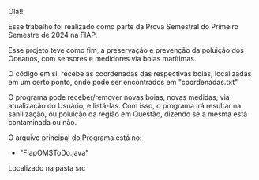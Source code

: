 Olá!!

Esse trabalho foi realizado como parte da Prova Semestral
do Primeiro Semestre de 2024 na FIAP.

Esse projeto teve como fim, a preservação e prevenção da
poluição dos Oceanos, com sensores e medidores via boias
marítimas.

O código em si, recebe as coordenadas das respectivas
boias, localizadas em um certo ponto, onde pode ser
encontrados em "coordenadas.txt"

O programa pode receber/remover novas boias, novas
medidas, via atualização do Usuário, e listá-las.
Com isso, o programa irá resultar na sanilização, ou
poluição da região em Questão, dizendo se a mesma está
contaminada ou não.

O arquivo principal do Programa está no:

- "FiapOMSToDo.java"

Localizado na pasta src
